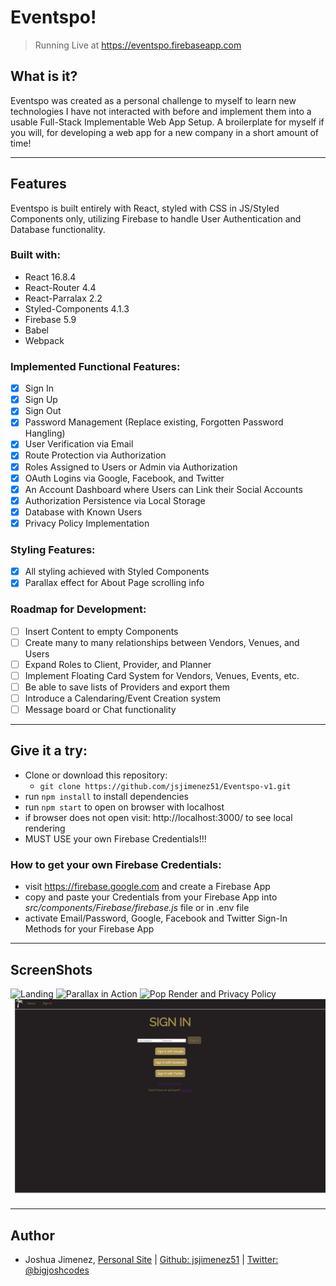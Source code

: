 # Eventspo!

> Running Live at https://eventspo.firebaseapp.com

## What is it?

Eventspo was created as a personal challenge to myself to learn new technologies I have not interacted with before and implement them into a usable Full-Stack Implementable Web App Setup. A broilerplate for myself if you will, for developing a web app for a new company in a short amount of time!

---

## Features

Eventspo is built entirely with React, styled with CSS in JS/Styled Components only, utilizing Firebase to handle User Authentication and Database functionality.

### Built with:

- React 16.8.4
- React-Router 4.4
- React-Parralax 2.2
- Styled-Components 4.1.3
- Firebase 5.9
- Babel
- Webpack

### Implemented Functional Features:

- [x] Sign In
- [x] Sign Up
- [x] Sign Out
- [x] Password Management (Replace existing, Forgotten Password Hangling)
- [x] User Verification via Email
- [x] Route Protection via Authorization
- [x] Roles Assigned to Users or Admin via Authorization
- [x] OAuth Logins via Google, Facebook, and Twitter
- [x] An Account Dashboard where Users can Link their Social Accounts
- [x] Authorization Persistence via Local Storage
- [x] Database with Known Users
- [x] Privacy Policy Implementation

### Styling Features:

- [x] All styling achieved with Styled Components
- [x] Parallax effect for About Page scrolling info

### Roadmap for Development:

- [ ] Insert Content to empty Components
- [ ] Create many to many relationships between Vendors, Venues, and Users
- [ ] Expand Roles to Client, Provider, and Planner
- [ ] Implement Floating Card System for Vendors, Venues, Events, etc.
- [ ] Be able to save lists of Providers and export them
- [ ] Introduce a Calendaring/Event Creation system
- [ ] Message board or Chat functionality

---

## Give it a try:

- Clone or download this repository:
  - `git clone https://github.com/jsjimenez51/Eventspo-v1.git`
- run `npm install` to install dependencies
- run `npm start` to open on browser with localhost
- if browser does not open visit: http://localhost:3000/ to see local rendering
- MUST USE your own Firebase Credentials!!!

### How to get your own Firebase Credentials:

- visit https://firebase.google.com and create a Firebase App
- copy and paste your Credentials from your Firebase App into _src/components/Firebase/firebase.js_ file or in .env file
- activate Email/Password, Google, Facebook and Twitter Sign-In Methods for your Firebase App

---

## ScreenShots

![Landing](public/screenshots/about1.png)
![Parallax in Action](public/screenshots/about3.png)
![Pop Render and Privacy Policy](public/screenshots/about2.png)
![Sign In Page](public/screenshots/signin.png)

---

## Author

- Joshua Jimenez, [Personal Site](https://bigjoshcodes.dev) | [Github: jsjimenez51](https://github.com/jsjimenez51) | [Twitter: @bigjoshcodes](https://twitter.com/bigjoshcodes)
